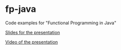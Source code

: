 # fp-java
Code examples for "Functional Programming in Java"

[Slides for the presentation][slides]

[Video of the presentation][video]

[slides]: https://martinsnyder.net/presentations/revealjs/fp-java.html
[video]: https://www.youtube.com/watch?v=4H-tqpJG3qo
